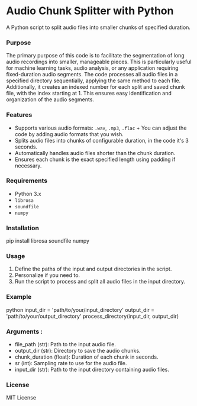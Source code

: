 # Audio Chunk Splitter with Python
A Python script to split audio files into smaller chunks of specified duration.

### Purpose
The primary purpose of this code is to facilitate the segmentation of long audio recordings into smaller, manageable pieces. This is particularly useful for machine learning tasks, audio analysis, or any application requiring fixed-duration audio segments. The code processes all audio files in a specified directory sequentially, applying the same method to each file. Additionally, it creates an indexed number for each split and saved chunk file, with the index starting at 1. This ensures easy identification and organization of the audio segments.



### Features
- Supports various audio formats: `.wav`, `.mp3`, `.flac` + You can adjust the code by adding audio formats that you wish.
- Splits audio files into chunks of configurable duration, in the code it's 3 seconds.
- Automatically handles audio files shorter than the chunk duration.
- Ensures each chunk is the exact specified length using padding if necessary.

### Requirements
- Python 3.x
- `librosa`
- `soundfile`
- `numpy`

### Installation
pip install librosa soundfile numpy


### Usage
1. Define the paths of the input and output directories in the script.
2. Personalize if you need to.
3. Run the script to process and split all audio files in the input directory.

### Example
python
input_dir = 'path/to/your/input_directory'
output_dir = 'path/to/your/output_directory'
process_directory(input_dir, output_dir)


### Arguments :
- file_path (str): Path to the input audio file.
- output_dir (str): Directory to save the audio chunks.
- chunk_duration (float): Duration of each chunk in seconds.
- sr (int): Sampling rate to use for the audio file.    
- input_dir (str): Path to the input directory containing audio files.
    
    
### License
MIT License
